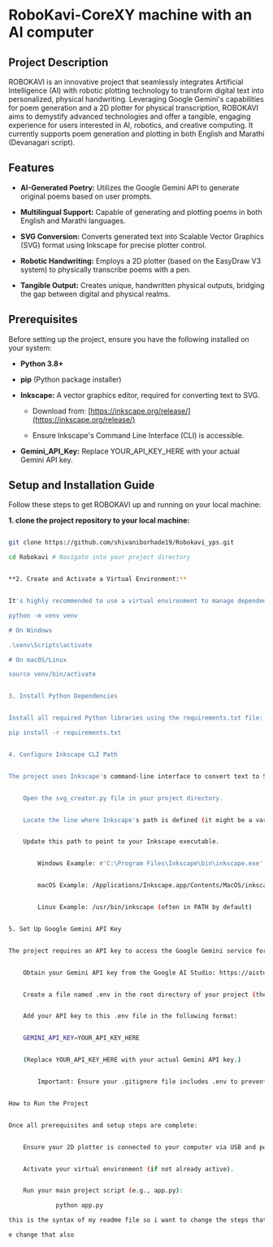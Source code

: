 # RoboKavi-CoreXY machine with an AI computer 



## Project Description


ROBOKAVI is an innovative project that seamlessly integrates Artificial Intelligence (AI) with robotic plotting technology to transform digital text into personalized, physical handwriting. Leveraging Google Gemini's capabilities for poem generation and a 2D plotter for physical transcription, ROBOKAVI aims to demystify advanced technologies and offer a tangible, engaging experience for users interested in AI, robotics, and creative computing. It currently supports poem generation and plotting in both English and Marathi (Devanagari script).


## Features


* **AI-Generated Poetry:** Utilizes the Google Gemini API to generate original poems based on user prompts.

* **Multilingual Support:** Capable of generating and plotting poems in both English and Marathi languages.

* **SVG Conversion:** Converts generated text into Scalable Vector Graphics (SVG) format using Inkscape for precise plotter control.

* **Robotic Handwriting:** Employs a 2D plotter (based on the EasyDraw V3 system) to physically transcribe poems with a pen.

* **Tangible Output:** Creates unique, handwritten physical outputs, bridging the gap between digital and physical realms.


## Prerequisites


Before setting up the project, ensure you have the following installed on your system:


* **Python 3.8+**

* **pip** (Python package installer)

* **Inkscape:** A vector graphics editor, required for converting text to SVG.

    * Download from: [https://inkscape.org/release/](https://inkscape.org/release/)

    * Ensure Inkscape's Command Line Interface (CLI) is accessible.

* **Gemini_API_Key:**  Replace YOUR_API_KEY_HERE with your actual Gemini API key.


## Setup and Installation Guide


Follow these steps to get ROBOKAVI up and running on your local machine:




**1. clone the project repository to your local machine:**

```bash

git clone https://github.com/shivaniborhade19/Robokavi_yps.git

cd Robokavi # Navigate into your project directory


**2. Create and Activate a Virtual Environment:**


It's highly recommended to use a virtual environment to manage dependencies:

python -m venv venv

# On Windows

.\venv\Scripts\activate

# On macOS/Linux

source venv/bin/activate


3. Install Python Dependencies


Install all required Python libraries using the requirements.txt file:

pip install -r requirements.txt


4. Configure Inkscape CLI Path


The project uses Inkscape's command-line interface to convert text to SVG. You need to ensure the svg_creator.py script knows where to find Inkscape's executable.


    Open the svg_creator.py file in your project directory.


    Locate the line where Inkscape's path is defined (it might be a variable like INKSCAPE_PATH or part of a subprocess.run command).


    Update this path to point to your Inkscape executable.


        Windows Example: r'C:\Program Files\Inkscape\bin\inkscape.exe'


        macOS Example: /Applications/Inkscape.app/Contents/MacOS/inkscape


        Linux Example: /usr/bin/inkscape (often in PATH by default)


5. Set Up Google Gemini API Key


The project requires an API key to access the Google Gemini service for poem generation.


    Obtain your Gemini API key from the Google AI Studio: https://aistudio.google.com/


    Create a file named .env in the root directory of your project (the same directory as your main script, e.g., main.py).


    Add your API key to this .env file in the following format:


    GEMINI_API_KEY=YOUR_API_KEY_HERE


    (Replace YOUR_API_KEY_HERE with your actual Gemini API key.)


        Important: Ensure your .gitignore file includes .env to prevent your API key from being accidentally committed to your public repository.


How to Run the Project


Once all prerequisites and setup steps are complete:


    Ensure your 2D plotter is connected to your computer via USB and powered on.


    Activate your virtual environment (if not already active).


    Run your main project script (e.g., app.py):

             python app.py

this is the syntax of my readme file so i want to change the steps that follow to add this in your local machine only coding part in cod like format and steps 1,2 ,3 that is normal text like starting text also the text it become blue i want that in normal text only commands like creating env any installation command any file command that in code like format so mak

e change that also
